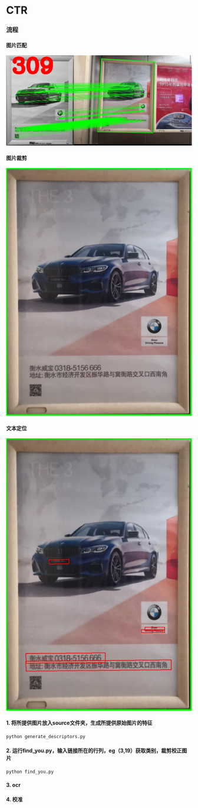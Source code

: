 # CTR

### 流程
#### 图片匹配
![图片匹配 ](https://github.com/jzx-gooner/CTR/blob/master/docx/match_image.jpg) 

#### 图片裁剪
![图片裁剪 ](https://github.com/jzx-gooner/CTR/blob/master/docx/crop_image.jpg)   

#### 文本定位
![文本定位 ](https://github.com/jzx-gooner/CTR/blob/master/docx/text_detection.jpg)



#### 1. 将所提供图片放入source文件夹，生成所提供原始图片的特征

``` Bash
python generate_descriptors.py
```


#### 2. 运行find_you.py，输入链接所在的行列，eg（3,19）获取类别，裁剪校正图片

``` Bash
python find_you.py
```

#### 3. ocr

#### 4. 校准
